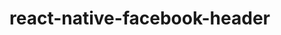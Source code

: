 # react-native-facebook-header
<div style="margin-top: 10px; width: 300px; height: 500px; background-color: "red";"></div>
